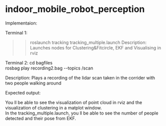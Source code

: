 # indoor_mobile_robot_perception

Implementaion:

Terminal 1:
  >>roslaunch tracking tracking_multiple.launch
  Description:
    Launches nodes for Clustering&Fitcircle, EKF and Visualising in rviz

Terminal 2:
cd bagfiles  
rosbag play recording2.bag --topics /scan  

  Description:
    Plays a recording of the lidar scan taken in the corrider with two people walking around

Expected output:

You ll be able to see the visualization of point cloud in rviz and the visualization of clustering in a matplot window.  
In the tracking_multiple.launch, you ll be able to see the number of people detected and their pose from EKF.  



